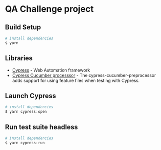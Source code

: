 # QA Challenge project

## Build Setup

```bash
# install dependencies
$ yarn
```

## Libraries

- [Cypress](https://github.com/cypress-io/cypress) - Web Automation framework
- [Cypress Cucumber processsor](https://github.com/TheBrainFamily/cypress-cucumber-preprocessor) - The cypress-cucumber-preprocessor adds support for using feature files when testing with Cypress. 

## Launch Cypress 
```bash
# install dependencies
$ yarn cypress:open
```


## Run test suite headless

```bash
# install dependencies
$ yarn cypress:run
```
